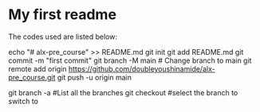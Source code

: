 # My first readme
The codes used are listed below:

echo "# alx-pre_course" >> README.md
git init
git add README.md
git commit -m "first commit"
git branch -M main # Change branch to main
git remote add origin https://github.com/doubleyoushinamide/alx-pre_course.git
git push -u origin main

git branch -a #List all the branches
git checkout <branch> #select the branch to switch to
